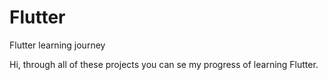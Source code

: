 # Flutter
 Flutter learning journey


Hi, through all of these projects you can se my progress of learning Flutter.